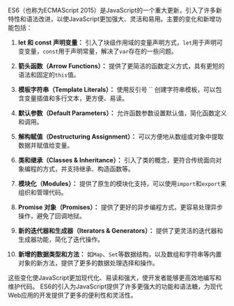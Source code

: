 ES6（也称为ECMAScript 2015）是JavaScript的一个重大更新，引入了许多新特性和语法改进，以使JavaScript更加强大、灵活和易用。主要的变化和新增功能包括：

1. **let 和 const 声明变量：** 引入了块级作用域的变量声明方式，`let`用于声明可变变量，`const`用于声明常量，解决了`var`存在的一些问题。

2. **箭头函数（Arrow Functions）：** 提供了更简洁的函数定义方式，具有更短的语法和固定的`this`值。

3. **模板字符串（Template Literals）：** 使用反引号 `` 创建字符串模板，可以包含变量插值和多行文本，更方便、易读。

4. **默认参数（Default Parameters）：** 允许函数参数设置默认值，简化函数定义和调用。

5. **解构赋值（Destructuring Assignment）：** 可以方便地从数组或对象中提取数据并赋值给变量。

6. **类和继承（Classes & Inheritance）：** 引入了类的概念，更符合传统面向对象编程的方式，并支持继承、构造函数等。

7. **模块化（Modules）：** 提供了原生的模块化支持，可以使用`import`和`export`来组织和管理代码。

8. **Promise 对象（Promises）：** 提供了更好的异步编程方式，更容易处理异步操作，避免了回调地狱。

9. **新的迭代器和生成器（Iterators & Generators）：** 提供了更灵活的迭代器和生成器功能，简化了迭代操作。

10. **新增的数据类型和方法：** 如`Map`、`Set`等数据结构，以及数组和字符串等内置对象的新方法，提供了更多的数据处理选择和操作。

这些变化使JavaScript更加现代化、易读和强大，使开发者能够更高效地编写和维护代码。 ES6的引入为JavaScript提供了许多更强大的功能和语法糖，为现代Web应用的开发提供了更多的便利性和灵活性。